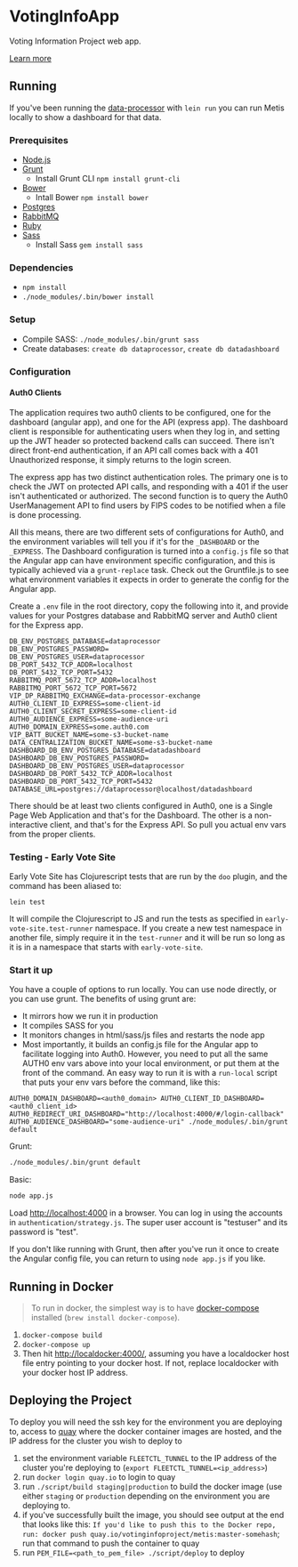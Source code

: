 VotingInfoApp
=============

Voting Information Project web app.

[Learn more](https://votinginfoproject.org/)

## Running

If you've been running the [data-processor][data-processor] with `lein run`
you can run Metis locally to show a dashboard for that data.

### Prerequisites

* [Node.js][node]
* [Grunt][grunt]
    * Install Grunt CLI `npm install grunt-cli`
* [Bower][bower]
    * Intall Bower `npm install bower`
* [Postgres][postgres]
* [RabbitMQ][rabbitmq]
* [Ruby][ruby]
* [Sass][sass]
    * Install Sass `gem install sass`

### Dependencies

* `npm install`
* `./node_modules/.bin/bower install`

### Setup

* Compile SASS: `./node_modules/.bin/grunt sass`
* Create databases: `create db dataprocessor`, `create db datadashboard`

### Configuration

#### Auth0 Clients

The application requires two auth0 clients to be configured, one for the dashboard (angular app),
and one for the API (express app). The dashboard client is responsible for authenticating
users when they log in, and setting up the JWT header so protected backend calls can
succeed. There isn't direct front-end authentication, if an API call comes back with a
401 Unauthorized response, it simply returns to the login screen.

The express app has two distinct authentication roles. The primary one is to check
the JWT on protected API calls, and responding with a 401 if the user isn't
authenticated or authorized. The second function is to query the Auth0 UserManagement
API to find users by FIPS codes to be notified when a file is done processing.

All this means, there are two different sets of configurations for Auth0, and the
environment variables will tell you if it's for the `_DASHBOARD` or the `_EXPRESS`.
The Dashboard configuration is turned into a `config.js` file so that the Angular app
can have environment specific configuration, and this is typically achieved via
a `grunt-replace` task. Check out the Gruntfile.js to see what environment variables
it expects in order to generate the config for the Angular app.

Create a `.env` file in the root directory, copy the following into
it, and provide values for your Postgres database and RabbitMQ server and
Auth0 client for the Express app.

```
DB_ENV_POSTGRES_DATABASE=dataprocessor
DB_ENV_POSTGRES_PASSWORD=
DB_ENV_POSTGRES_USER=dataprocessor
DB_PORT_5432_TCP_ADDR=localhost
DB_PORT_5432_TCP_PORT=5432
RABBITMQ_PORT_5672_TCP_ADDR=localhost
RABBITMQ_PORT_5672_TCP_PORT=5672
VIP_DP_RABBITMQ_EXCHANGE=data-processor-exchange
AUTH0_CLIENT_ID_EXPRESS=some-client-id
AUTH0_CLIENT_SECRET_EXPRESS=some-client-id
AUTH0_AUDIENCE_EXPRESS=some-audience-uri
AUTH0_DOMAIN_EXPRESS=some.auth0.com
VIP_BATT_BUCKET_NAME=some-s3-bucket-name
DATA_CENTRALIZATION_BUCKET_NAME=some-s3-bucket-name
DASHBOARD_DB_ENV_POSTGRES_DATABASE=datadashboard
DASHBOARD_DB_ENV_POSTGRES_PASSWORD=
DASHBOARD_DB_ENV_POSTGRES_USER=dataprocessor
DASHBOARD_DB_PORT_5432_TCP_ADDR=localhost
DASHBOARD_DB_PORT_5432_TCP_PORT=5432
DATABASE_URL=postgres://dataprocessor@localhost/datadashboard
```

There should be at least two clients configured in Auth0, one is a Single Page Web Application
and that's for the Dashboard. The other is a non-interactive client, and that's for
the Express API. So pull you actual env vars from the proper clients.

### Testing - Early Vote Site

Early Vote Site has Clojurescript tests that are run by the `doo` plugin, and the command has been aliased to:

`lein test`

It will compile the Clojurescript to JS and run the tests as specified in `early-vote-site.test-runner` namespace.
If you create a new test namespace in another file, simply require it in the `test-runner` and it will be run so
long as it is in a namespace that starts with `early-vote-site`.

### Start it up

You have a couple of options to run locally. You can use node directly, or you can use grunt. The benefits of using grunt are:
* It mirrors how we run it in production
* It compiles SASS for you
* It monitors changes in html/sass/js files and restarts the node app
* Most importantly, it builds an config.js file for the Angular app to facilitate logging into Auth0. However, you need to put all the same AUTH0 env vars above into your local environment, or put them at the front of the command. An easy way to run it is with a `run-local` script that puts your env vars before the command, like this:
```
AUTH0_DOMAIN_DASHBOARD=<auth0_domain> AUTH0_CLIENT_ID_DASHBOARD=<auth0_client_id>  AUTH0_REDIRECT_URI_DASHBOARD="http://localhost:4000/#/login-callback"
AUTH0_AUDIENCE_DASHBOARD="some-audience-uri" ./node_modules/.bin/grunt default
```

Grunt:
```sh
./node_modules/.bin/grunt default
```

Basic:
```sh
node app.js
```

Load [http://localhost:4000](http://localhost:4000) in a browser. You
can log in using the accounts in `authentication/strategy.js`. The
super user account is "testuser" and its password is "test".

If you don't like running with Grunt, then after you've run it once to create
the Angular config file, you can return to using `node app.js` if you like.

## Running in Docker

> To run in docker, the simplest way is to have [docker-compose](https://docs.docker.com/compose/)
> installed (`brew install docker-compose`).

1. `docker-compose build`
1. `docker-compose up`
1. Then hit [http://localdocker:4000/](http://localdocker:4000/), assuming you have a localdocker host file entry pointing to your docker host. If not, replace localdocker with your docker host IP address.

## Deploying the Project

To deploy you will need the ssh key for the environment you are deploying to, access to [quay](https://quay.io/) where the docker container images are hosted, and the IP address for the cluster you wish to deploy to

1. set the environment variable `FLEETCTL_TUNNEL` to the IP address of the cluster you're deploying to (`export FLEETCTL_TUNNEL=<ip_address>`)
1. run `docker login quay.io` to login to quay
2. run `./script/build staging|production` to build the docker image (use either `staging` or `production` depending on the environment you are deploying to.
2. if you've successfully built the image, you should see output at the end that looks like this: `If you'd like to push this to the Docker repo, run: docker push quay.io/votinginfoproject/metis:master-somehash`; run that command to push the container to quay
3. run `PEM_FILE=<path_to_pem_file> ./script/deploy` to deploy

[data-processor]: https://github.com/votinginfoproject/data-processor
[node]: http://nodejs.org
[grunt]: http://gruntjs.com
[bower]: http://bower.io
[postgres]: http://www.postgresql.org/
[rabbitmq]: http://www.rabbitmq.com/
[ruby]: https://www.ruby-lang.org
[sass]: http://sass-lang.com
